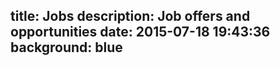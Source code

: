 title: Jobs
description: Job offers and opportunities
date: 2015-07-18 19:43:36
background: blue
---
